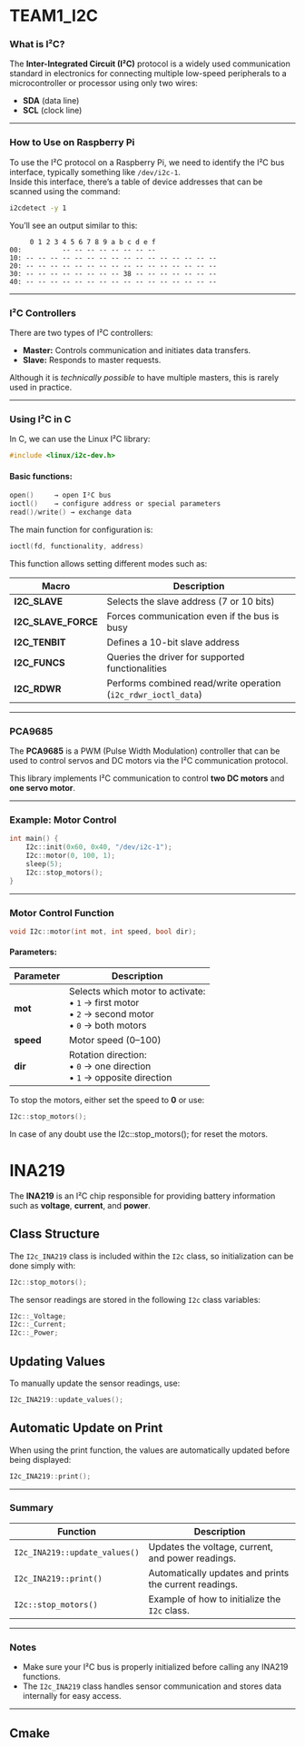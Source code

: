 # TEAM1_I2C

### What is I²C?

The **Inter-Integrated Circuit (I²C)** protocol is a widely used communication standard in electronics for connecting multiple low-speed peripherals to a microcontroller or processor using only two wires:
- **SDA** (data line)  
- **SCL** (clock line)

---

### How to Use on Raspberry Pi

To use the I²C protocol on a Raspberry Pi, we need to identify the I²C bus interface, typically something like `/dev/i2c-1`.  
Inside this interface, there’s a table of device addresses that can be scanned using the command:

```bash
i2cdetect -y 1
```

You’ll see an output similar to this:

```
     0 1 2 3 4 5 6 7 8 9 a b c d e f
00:          -- -- -- -- -- -- -- -- 
10: -- -- -- -- -- -- -- -- -- -- -- -- -- -- -- -- 
20: -- -- -- -- -- -- -- -- -- -- -- -- -- -- -- -- 
30: -- -- -- -- -- -- -- -- 38 -- -- -- -- -- -- -- 
40: -- -- -- -- -- -- -- -- -- -- -- -- -- -- -- -- 
```

---

### I²C Controllers

There are two types of I²C controllers:

- **Master:** Controls communication and initiates data transfers.  
- **Slave:** Responds to master requests.  

Although it is *technically possible* to have multiple masters, this is rarely used in practice.

---

### Using I²C in C

In C, we can use the Linux I²C library:

```c
#include <linux/i2c-dev.h>
```

#### Basic functions:

```c
open()     → open I²C bus
ioctl()    → configure address or special parameters
read()/write() → exchange data
```

The main function for configuration is:

```c
ioctl(fd, functionality, address)
```

This function allows setting different modes such as:

| Macro | Description |
|--------|-------------|
| **I2C_SLAVE** | Selects the slave address (7 or 10 bits) |
| **I2C_SLAVE_FORCE** | Forces communication even if the bus is busy |
| **I2C_TENBIT** | Defines a 10-bit slave address |
| **I2C_FUNCS** | Queries the driver for supported functionalities |
| **I2C_RDWR** | Performs combined read/write operation (`i2c_rdwr_ioctl_data`) |

---

### PCA9685

The **PCA9685** is a PWM (Pulse Width Modulation) controller that can be used to control servos and DC motors via the I²C communication protocol.

This library implements I²C communication to control **two DC motors** and **one servo motor**.

---

### Example: Motor Control

```c++
int main() {
    I2c::init(0x60, 0x40, "/dev/i2c-1");
    I2c::motor(0, 100, 1);
    sleep(5);
    I2c::stop_motors();
}
```

---

### Motor Control Function

```c++
void I2c::motor(int mot, int speed, bool dir);
```

#### Parameters:

| Parameter | Description |
|------------|-------------|
| **mot** | Selects which motor to activate:<br>• `1` → first motor<br>• `2` → second motor<br>• `0` → both motors |
| **speed** | Motor speed (0–100) |
| **dir** | Rotation direction:<br>• `0` → one direction<br>• `1` → opposite direction |

To stop the motors, either set the speed to **0** or use:

```c++
I2c::stop_motors();
```
In case of any doubt use the  I2c::stop_motors(); for reset the motors. 

# INA219

The **INA219** is an I²C chip responsible for providing battery information such as **voltage**, **current**, and **power**.

## Class Structure

The `I2c_INA219` class is included within the `I2c` class, so initialization can be done simply with:

```cpp
I2c::stop_motors();
```

The sensor readings are stored in the following `I2c` class variables:

```cpp
I2c::_Voltage;
I2c::_Current;
I2c::_Power;
```

## Updating Values

To manually update the sensor readings, use:

```cpp
I2c_INA219::update_values();
```

## Automatic Update on Print

When using the print function, the values are automatically updated before being displayed:

```cpp
I2c_INA219::print();
```

---

### Summary

| Function                      | Description                                            |
| ----------------------------- | ------------------------------------------------------ |
| `I2c_INA219::update_values()` | Updates the voltage, current, and power readings.      |
| `I2c_INA219::print()`         | Automatically updates and prints the current readings. |
| `I2c::stop_motors()`          | Example of how to initialize the `I2c` class.          |

---

### Notes

* Make sure your I²C bus is properly initialized before calling any INA219 functions.
* The `I2c_INA219` class handles sensor communication and stores data internally for easy access.

---

## Cmake









